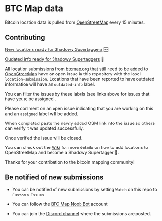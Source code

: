 # BTC Map data

Bitcoin location data is pulled from [OpenStreetMap](https://www.openstreetmap.org) every 15 minutes.

## Contributing

[New locations ready for Shadowy Supertaggers](https://github.com/teambtcmap/btcmap-data/issues?q=is%3Aissue+is%3Aopen+sort%3Acreated-asc+label%3Alocation-submission+-label%3Aassigned+no%3Aassignee) 🆕

[Oudated info ready for Shadowy Supertaggers](https://github.com/teambtcmap/btcmap-data/issues?q=is%3Aopen+is%3Aissue+label%3A%22outdated+info%22+-label%3Aassigned+sort%3Acreated-asc) 📍

All location submissions from [btcmap.org](https://btcmap.org/add-location) that still need to be added to [OpenStreetMap](http://openstreetmap.com) have an open issue in this repository with the label `location-submission`. Locations that have been reported to have outdated information will have an `outdated-info` label.

You can filter the issues by these labels (see links above for issues that have yet to be assigned).

Please comment on an open issue indicating that you are working on this and an `assigned` label will be added. 

When completed paste the newly added OSM link into the issue so others can verify it was updated successfully. 

Once verified the issue will be closed.

You can check out the [Wiki](https://github.com/teambtcmap/btcmap-data/wiki/Tagging-Instructions) for more details on how to add locations to OpenStreetMap and become a Shadowy Supertagger 🥷.

Thanks for your contribution to the bitcoin mapping community!

## Be notified of new submissions

- You can be notified of new submissions by setting `Watch` on this repo to `Custom` > `Issues`.

- You can follow the [BTC Map Noob Bot](https://github.com/BTCMap-NoobBot) account.

- You can join the [Discord channel](https://discord.gg/kMJa88Aq8t) where the submissions are posted.
